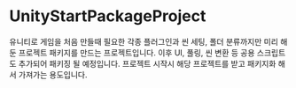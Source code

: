# UnityStartPackageProject
유니티로 게임을 처음 만들때 필요한 각종 플러그인과 씬 세팅, 폴더 분류까지만 미리 해둔 프로젝트 패키지를 만드는 프로젝트입니다. 이후 UI, 풀링, 씬 변환 등 공용 스크립트도 추가되어 패키징 될 예정입니다. 프로젝트 시작시 해당 프로젝트를 받고 패키지화 해서 가져가는 용도입니다.
